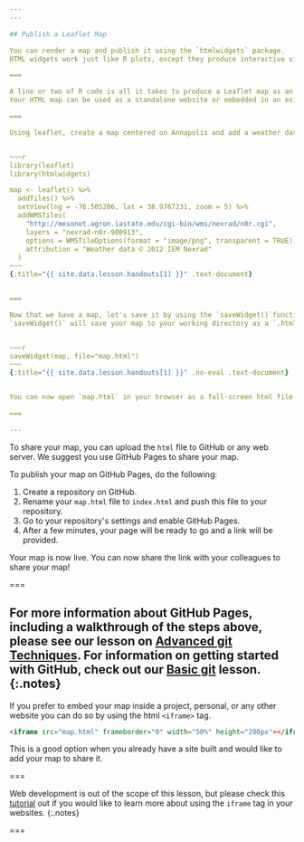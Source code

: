 ```yaml
---
---

## Publish a Leaflet Map

You can render a map and publish it using the `htmlwidgets` package.  
HTML widgets work just like R plots, except they produce interactive visualizations. 

===

A line or two of R code is all it takes to produce a Leaflet map as an HTML file.  
Your HTML map can be used as a standalone website or embedded in an existing website. 

===

Using leaflet, create a map centered on Annapolis and add a weather data tile. 


~~~r
library(leaflet)
library(htmlwidgets)

map <- leaflet() %>%
  addTiles() %>%
  setView(lng = -76.505206, lat = 38.9767231, zoom = 5) %>%
  addWMSTiles(
    "http://mesonet.agron.iastate.edu/cgi-bin/wms/nexrad/n0r.cgi",
    layers = "nexrad-n0r-900913", 
    options = WMSTileOptions(format = "image/png", transparent = TRUE),
    attribution = "Weather data © 2012 IEM Nexrad"
  )
~~~
{:title="{{ site.data.lesson.handouts[1] }}" .text-document}


===

Now that we have a map, let's save it by using the `saveWidget()`function.
`saveWidget()` will save your map to your working directory as a `.html` file.


~~~r
saveWidget(map, file="map.html")
~~~
{:title="{{ site.data.lesson.handouts[1] }}" .no-eval .text-document}


You can now open `map.html` in your browser as a full-screen html file.

===

---
```


To share your map, you can upload the `html` file to GitHub or any web server. 
We suggest you use GitHub Pages to share your map. 

To publish your map on GitHub Pages, do the following: 
1. Create a repository on GitHub.
2. Rename your `map.html` file to `index.html` and push this file to your repository. 
3. Go to your repository's settings and enable GitHub Pages. 
4. After a few minutes, your page will be ready to go and a link will be provided. 

Your map is now live. You can now share the link with your colleagues to share your map!

===

For more information about GitHub Pages, including a walkthrough of the steps above, 
please see our lesson on [Advanced git Techniques](https://cyberhelp.sesync.org/advanced-git-lesson/#/slides/pages). 
For information on getting started with GitHub, check out our [Basic git](https://cyberhelp.sesync.org/basic-git-lesson/) lesson.
{:.notes}
---

If you prefer to embed your map inside a project, personal, or any other website you can do so by using the html `<iframe>` tag.

```html
<iframe src="map.html" frameborder="0" width="50%" height="200px"></iframe>
```
This is a good option when you already have a site built and would like to add your map to share it.

===

Web development is out of the scope of this lesson, but please check this [tutorial](https://www.tutorialrepublic.com/html-tutorial/html-iframes.php) out if you would like to learn more about using the `iframe` tag in your websites. 
{:.notes}

===
